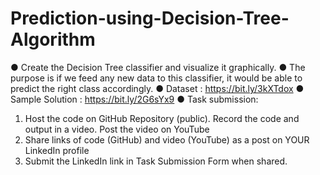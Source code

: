 # Prediction-using-Decision-Tree-Algorithm
● Create the Decision Tree classifier and visualize it graphically.
● The purpose is if we feed any new data to this classifier, it would be able to predict the right class accordingly.
● Dataset : https://bit.ly/3kXTdox ● Sample Solution : https://bit.ly/2G6sYx9 
● Task submission:
1. Host the code on GitHub Repository (public). Record the code and output in a video. Post the video on YouTube
2. Share links of code (GitHub) and video (YouTube) as a post on YOUR LinkedIn profile 
3. Submit the LinkedIn link in Task Submission Form when shared.
